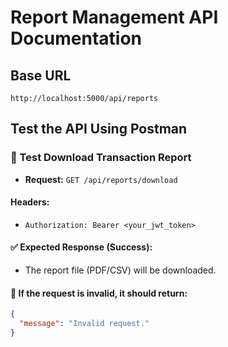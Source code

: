 # Report Management API Documentation

## Base URL
```
http://localhost:5000/api/reports
```

## Test the API Using Postman

### 📌 Test Download Transaction Report
- **Request:** `GET /api/reports/download`

#### Headers:
- `Authorization: Bearer <your_jwt_token>`

#### ✅ Expected Response (Success):
- The report file (PDF/CSV) will be downloaded.

#### 🔴 If the request is invalid, it should return:
```json
{
  "message": "Invalid request."
}
